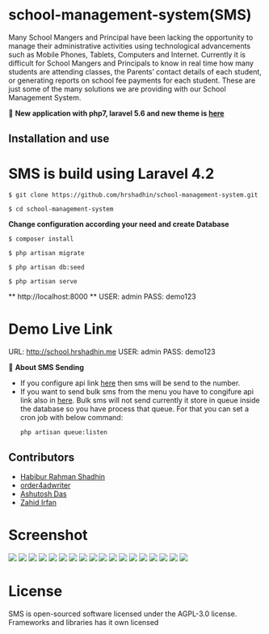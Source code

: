 # school-management-system(SMS)
Many School Mangers and Principal have been lacking the opportunity to manage their administrative activities using technological advancements such as Mobile Phones, Tablets, Computers and Internet. Currently it is difficult for School Mangers and Principals to know in real time how many students are attending classes, the Parents’ contact details of each student, or generating reports on school fee payments for each student. These are just some of the many solutions we are providing with our  School Management System.


:loudspeaker:
**New application with php7, laravel 5.6 and new theme is [here](https://github.com/hrshadhin/school-management-system/tree/v2.0-dev)**

## Installation and use
# SMS is build using Laravel 4.2
```
$ git clone https://github.com/hrshadhin/school-management-system.git
```
```
$ cd school-management-system
```

**Change configuration according your need and create Database**
```
$ composer install
```
```
$ php artisan migrate
```
```
$ php artisan db:seed
```
```
$ php artisan serve
```
**  http://localhost:8000 **
USER: admin
PASS: demo123

# Demo Live Link
URL: http://school.hrshadhin.me
USER: admin
PASS: demo123

:information_desk_person:
**About SMS Sending**
- If you configure api link [here](https://github.com/hrshadhin/school-management-system/blob/master/app/controllers/attendanceController.php#L221) then sms will be send to the number.
- If you want to send bulk sms from the menu you have to congifure api link
    also in [here](https://github.com/hrshadhin/school-management-system/blob/master/app/controllers/smsController.php#L179). Bulk sms will not send currently it store in queue inside the database
    so you have process that queue. For that you can set a cron job with below command:
    ```
    php artisan queue:listen
    ```
 
 ## Contributors ##
 - [Habibur Rahman Shadhin](https://github.com/hrshadhin)
 - [order4adwriter](https://github.com/order4adwriter)
 - [Ashutosh Das](https://github.com/pyprism)
 - [Zahid Irfan](https://github.com/zahidirfan)
 
 
# Screenshot

<img src="screenshot/1.png" >
<img src="screenshot/2.png" >
<img src="screenshot/3.png" >
<img src="screenshot/4.png" >
<img src="screenshot/4.1.png" >
<img src="screenshot/5.png" >
<img src="screenshot/5.1.png" >
<img src="screenshot/6.png" >
<img src="screenshot/7.png" >
<img src="screenshot/8.png" >
<img src="screenshot/9.png" >
<img src="screenshot/10.png" >
<img src="screenshot/11.png" >
<img src="screenshot/12.png" >
<img src="screenshot/13.png" >
<img src="screenshot/14.png" >
<img src="screenshot/15.png" >
<img src="screenshot/16.png" >

# License
SMS is open-sourced software licensed under the AGPL-3.0 license. Frameworks and libraries has it own licensed
